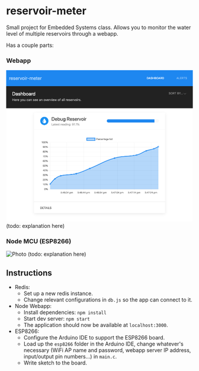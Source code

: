 # reservoir-meter
Small project for Embedded Systems class. Allows you to monitor the water level of multiple reservoirs through a webapp.

Has a couple parts:

### Webapp
![Screenshot](readme-screenshot.png)
(todo: explanation here)

### Node MCU (ESP8266)
![Photo](readme-photo.png)
(todo: explanation here)

## Instructions
- Redis:
    - Set up a new redis instance.
    - Change relevant configurations in `db.js` so the app can connect to it.
- Node Webapp:
    - Install dependencies: `npm install`
    - Start dev server: `npm start`
    - The application should now be available at `localhost:3000`.
- ESP8266:
    - Configure the Arduino IDE to support the ESP8266 board.
    - Load up the `esp8266` folder in the Arduino IDE, change whatever's necessary (WiFi AP name and password, webapp server IP address, input/output pin numbers...) in `main.c`.
    - Write sketch to the board.
